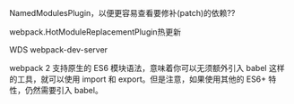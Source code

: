 NamedModulesPlugin，以便更容易查看要修补(patch)的依赖??

webpack.HotModuleReplacementPlugin热更新

WDS webpack-dev-server

webpack 2 支持原生的 ES6 模块语法，意味着你可以无须额外引入 babel 这样的工具，就可以使用 import 和 export。但是注意，如果使用其他的 ES6+ 特性，仍然需要引入 babel。